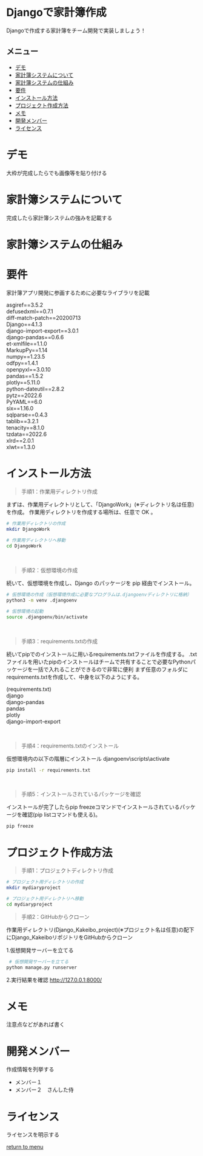# Djangoで家計簿作成
 
 Djangoで作成する家計簿をチーム開発で実装しましょう！
 
## メニュー
* [デモ](#デモ)
* [家計簿システムについて](#家計簿システムについて)
* [家計簿システムの仕組み](#家計簿システムの仕組み)
* [要件](#要件)
* [インストール方法](#インストール方法)
* [プロジェクト作成方法](#プロジェクト作成方法)
* [メモ](#メモ)
* [開発メンバー](#開発メンバー)
* [ライセンス](#ライセンス)

 
# デモ

大枠が完成したらでも画像等を貼り付ける
 
# 家計簿システムについて
 
完成したら家計簿システムの強みを記載する

# 家計簿システムの仕組み
 

 
# 要件
 
家計簿アプリ開発に参画するために必要なライブラリを記載

 asgiref==3.5.2
<br>
 defusedxml==0.7.1
<br>
 diff-match-patch==20200713
<br>
 Django==4.1.3
<br>
 django-import-export==3.0.1
<br>
 django-pandas==0.6.6
<br>
 et-xmlfile==1.1.0
<br>
 MarkupPy==1.14
<br>
 numpy==1.23.5
<br>
 odfpy==1.4.1
<br>
 openpyxl==3.0.10
<br>
 pandas==1.5.2
<br>
 plotly==5.11.0
<br>
 python-dateutil==2.8.2
<br>
 pytz==2022.6
<br>
 PyYAML==6.0
<br>
 six==1.16.0
<br>
 sqlparse==0.4.3
<br>
 tablib==3.2.1
<br>
 tenacity==8.1.0
<br>
 tzdata==2022.6
<br>
 xlrd==2.0.1
<br>
 xlwt==1.3.0
 
# インストール方法
 > 手順1：作業用ディレクトリ作成
 
 まずは、作業用ディレクトリとして、「DjangoWork」(※ディレクトリ名は任意)を作成。
作業用ディレクトリを作成する場所は、任意で OK 。
```bash
# 作業用ディレクトリの作成
mkdir DjangoWork
 
# 作業用ディレクトリへ移動
cd DjangoWork
```
<br>

> 手順2：仮想環境の作成

続いて、仮想環境を作成し、Django のパッケージを pip 経由でインストール。
```bash
# 仮想環境の作成（仮想環境作成に必要なプログラムは.djangoenvディレクトリに格納）
python3 -m venv .djangoenv

# 仮想環境の起動
source .djangoenv/bin/activate
```
<br>

> 手順3：requirements.txtの作成

続いてpipでのインストールに用いるrequirements.txtファイルを作成する。
.txtファイルを用いたpipのインストールはチームで共有することで必要なPythonパッケージを一括で入れることができるので非常に便利
まず任意のフォルダにrequirements.txtを作成して、中身を以下のようにする。

(requirements.txt)
<br>
django
<br>
django-pandas
<br>
pandas
<br>
plotly
<br>
django-import-export

<br>

> 手順4：requirements.txtのインストール

仮想環境内の以下の階層にインストール
djangoenv\scripts\activate
```bash
pip install -r requirements.txt
```
<br>

> 手順5：インストールされているパッケージを確認

インストールが完了したらpip freezeコマンドでインストールされているパッケージを確認(pip listコマンドも使える)。
```bash
pip freeze
```


# プロジェクト作成方法
 > 手順1：プロジェクトディレクトリ作成
 ```bash
 # プロジェクト用ディレクトリの作成
mkdir mydiaryproject

# プロジェクト用ディレクトリへ移動
cd mydiaryproject
```

 > 手順2：GitHubからクローン
 
作業用ディレクトリ(Django_Kakeibo_project)(※プロジェクト名は任意)の配下にDjango_KakeiboリポジトリをGitHubからクローン

1.仮想開発サーバーを立てる
```bash
 # 仮想開発サーバーを立てる
python manage.py runserver
```

2.実行結果を確認
http://127.0.0.1:8000/
 
# メモ
 
注意点などがあれば書く
 
# 開発メンバー
 
作成情報を列挙する
 
* メンバー１　
* メンバー２　さんした侍
 
# ライセンス
ライセンスを明示する

[return to menu](#メニュー)
 

